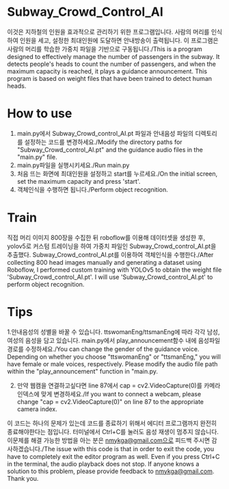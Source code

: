 # Subway_Crowd_Control_AI
이것은 지하철의 인원을 효과적으로 관리하기 위한 프로그램입니다. 사람의 머리를 인식하여 인원을 세고, 설정한 최대인원에 도달하면 안내방송이 출력됩니다. 이 프로그램은 사람의 머리를 학습한 가중치 파일을 기반으로 구동됩니다./This is a program designed to effectively manage the number of passengers in the subway. It detects people's heads to count the number of passengers, and when the maximum capacity is reached, it plays a guidance announcement. This program is based on weight files that have been trained to detect human heads.


# How to use
1. main.py에서 Subway_Crowd_control_AI.pt 파일과 안내음성 파일의 디렉토리를 설정하는 코드를 변경하세요./Modify the directory paths for "Subway_Crowd_control_AI.pt" and the guidance audio files in the "main.py" file.
2. main.py파일을 실행시키세요./Run main.py
3. 처음 뜨는 화면에 최대인원을 설정하고 start를 누르세요./On the initial screen, set the maximum capacity and press 'start'.
4. 객체인식을 수행하면 됩니다./Perform object recognition.

# Train
직접 머리 이미지 800장을 수집한 뒤  roboflow를 이용해 데이터셋을 생성한 후, yolov5로 커스텀 트레이닝을 하여 가중치 파일인 Subway_Crowd_control_AI.pt을 추출했다. Subway_Crowd_control_AI.pt를 이용하여 객체인식을 수행한다./After collecting 800 head images manually and generating a dataset using Roboflow, I performed custom training with YOLOv5 to obtain the weight file 'Subway_Crowd_control_AI.pt'. I will use 'Subway_Crowd_control_AI.pt' to perform object recognition.

# Tips
1.안내음성의 성별을 바꿀 수 있습니다. ttswomanEng/ttsmanEng에 따라 각각 남성, 여성의 음성을 담고 있습니다. main.py에서  play_announcement함수 내에 음성파일 경로를 수정하세요./You can change the gender of the guidance voice. Depending on whether you choose "ttswomanEng" or "ttsmanEng," you will have female or male voices, respectively. Please modify the audio file path within the "play_announcement" function in "main.py.

2. 만약 웹캠을 연결하고싶다면 line 87에서 cap = cv2.VideoCapture(0)를 카메라 인덱스에 맞게 변경하세요./If you want to connect a webcam, please change "cap = cv2.VideoCapture(0)" on line 87 to the appropriate camera index.



이 코드는 하나의 문제가 있는데 코드를 종료하기 위해서 에디터 프로그램까지 완전히 종료해야한다는 점입니다. 터미널에서 Ctrl+C를 눌러도 음성 재생이 멈추지 않습니다. 이문제를 해결 가능한 방법을 아는 분은 nmykga@gmail.com으로 피드백 주시면 감사하겠습니다./The issue with this code is that in order to exit the code, you have to completely exit the editor program as well. Even if you press Ctrl+C in the terminal, the audio playback does not stop. If anyone knows a solution to this problem, please provide feedback to nmykga@gmail.com. Thank you.





